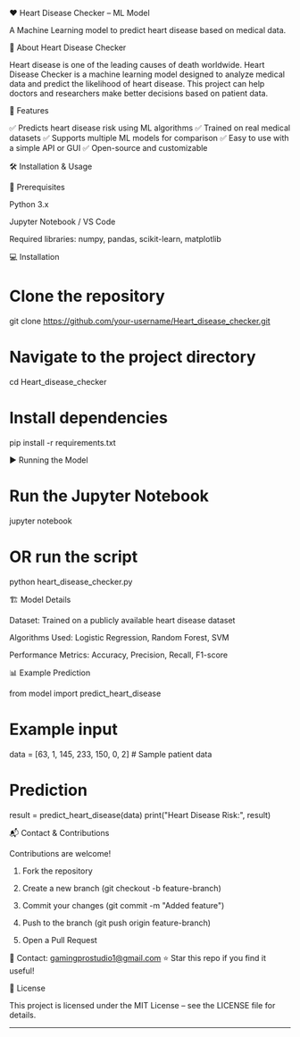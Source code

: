 ❤️ Heart Disease Checker – ML Model


A Machine Learning model to predict heart disease based on medical data.

🚀 About Heart Disease Checker

Heart disease is one of the leading causes of death worldwide. Heart Disease Checker is a machine learning model designed to analyze medical data and predict the likelihood of heart disease. This project can help doctors and researchers make better decisions based on patient data.

📌 Features

✅ Predicts heart disease risk using ML algorithms
✅ Trained on real medical datasets
✅ Supports multiple ML models for comparison
✅ Easy to use with a simple API or GUI
✅ Open-source and customizable

🛠️ Installation & Usage

🔧 Prerequisites

Python 3.x

Jupyter Notebook / VS Code

Required libraries: numpy, pandas, scikit-learn, matplotlib


💻 Installation

# Clone the repository
git clone https://github.com/your-username/Heart_disease_checker.git

# Navigate to the project directory
cd Heart_disease_checker

# Install dependencies
pip install -r requirements.txt

▶️ Running the Model

# Run the Jupyter Notebook
jupyter notebook

# OR run the script
python heart_disease_checker.py

🏗️ Model Details

Dataset: Trained on a publicly available heart disease dataset

Algorithms Used: Logistic Regression, Random Forest, SVM

Performance Metrics: Accuracy, Precision, Recall, F1-score


📊 Example Prediction

from model import predict_heart_disease

# Example input
data = [63, 1, 145, 233, 150, 0, 2]  # Sample patient data

# Prediction
result = predict_heart_disease(data)
print("Heart Disease Risk:", result)

📬 Contact & Contributions

Contributions are welcome!

1. Fork the repository


2. Create a new branch (git checkout -b feature-branch)


3. Commit your changes (git commit -m "Added feature")


4. Push to the branch (git push origin feature-branch)


5. Open a Pull Request



📧 Contact: gamingprostudio1@gmail.com
⭐ Star this repo if you find it useful!

📜 License

This project is licensed under the MIT License – see the LICENSE file for details.


---
